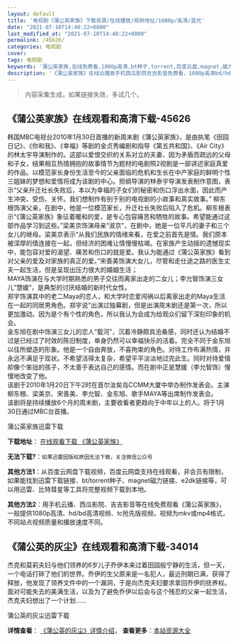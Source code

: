 ```yaml
---
layout: default
title: '电视剧《蒲公英家族》下载资源/在线播放/视频地址/1080p/高清/蓝光'
date: "2021-07-10T14:40:22+0800"
last_modified_at: "2021-07-10T14:40:22+0800"
permalink: /45626/
categories: 电视剧
cover:
tags: 电视剧
keywords: '蒲公英家族,在线免费看,1080p高清,bt种子,torrent,百度云盘,magnet,磁力链,迅雷下载资源'
description: '《蒲公英家族》在线云播放手机西瓜影院吉吉影音免费看，1080p高清bd/hd未删减完整版和tc抢先枪版，mkv/mp4格式，附带bt/torrent种子、magnet/磁力链、百度云盘、网盘资源迅雷下载链接'
---
```


>内容采集生成，如果链接失效，多试几个。


## 《蒲公英家族》在线观看和高清下载-45626

韩国MBC电视台2010年1月30日首播的新周末剧《蒲公英家族》，是由执笔《田园日记》、《你和我》、《幸福》等剧的金贞秀编剧和指导《第五共和国》、《Air City》的林太宇导演制作的。这部以爱恨交织的关系对立的夫妻、因为矛盾而疏远的父母和子女，结果相互热情拥抱的故事情节为题材的电剧照2视剧是一部讲述家庭真爱的作品。以模范家长身份生活至今的父亲面临的危机和生长在中产家庭的鲜明个性三姐妹的梦想和爱情将成为该剧的中心。担纲导演的林泰宇导演发表制作意图，表示“父亲升迁社长失败后，本以为幸福的子女们的秘密和伤口浮出水面，因此而产生冲突、受伤、关怀。我们想制作有别于别的电视剧的小故事和真实故事。&rdquo; 柳东根饰演父亲，在剧中，他是一位模范家长，升迁社长失败后陷入了危机。柳东根表示“《蒲公英家族》象征着暖和的爱，是专心包容痛苦和牺牲的故事。希望能通过这部作品学习到这些。&rdquo;梁美京饰演母亲&ldquo;淑京”，在剧中，她是一位平凡的妻子和三个女儿的继母。梁美京表示“从我们民族的情绪来看，在爱之前首先是情。我们原本被深厚的情连接在一起，但经济的困难让情慢慢枯竭。在家族产生动摇的遗憾现实中，能包容对爱的渴望、痛苦和伤口的就是爱。我认为能通过《蒲公英家族》看到对父亲的爱及对家族的真正的爱。&rdquo;宋善美饰演大女儿，尽管和走仕途之路的医生丈夫一起生活，但是呈现出压力很大的婚姻生活；<br />MAYA饰演在与大学时期熟悉的男子交往而离家出走的二女儿；李允智饰演三女儿“慧媛”，是典型的讨厌结婚的新时代女性。<br />郑宇饰演其中的老二Maya的恋人，和大学时恋爱闯祸以后离家出走的Maya生活在一起的同居男角色。郑宇说“出演过独幕剧，但是出演周末剧还是第一次，所以更加激动。因为是个有个性的角色，所以我认为会成为给观众们留下深刻印象的机会。<br />金东旭在剧中饰演三女儿的恋人“载河”，沉着冷静颇具沧桑感，同时还认为结婚不过是已经过了时效的陈旧制度，单身仍然可以幸福快乐的活着。完全不同于金东旭以往所塑造的形象。他是一个自由奔放，不喜拘束的角色。对待工作布满热情，并永远不满足于现状。不希望活得太复杂，希望平平淡淡地过完此生。同时对待爱情却像个笨拙的孩子，不太善于表达自己的感情。而在剧中正是慧媛（李允智饰）慢慢地改变了他。<br />该剧于2010年1月20日下午2时在首尔汝矣岛CCMM大厦中举办制作发表会。主演柳东根、梁美京、宋善美、李允智、金东旭、歌手MAYA等出席制作发表会。<br />该剧将是持续播放6个月的周末剧，主要收看者更趋向于中年以上的人。将于1月30日通过MBC台首播。


蒲公英家族迅雷下载

**下载地址**： [在线观看下载 《蒲公英家族》](https://www.993dy.com//vod-detail-id-6466.html) 


**无法下载?**：`如果迅雷因版权原因无法下载，关注微信公众号 `

**其他方法1**：从百度云网盘下载视频，百度云网盘支持在线观看，非会员有限制，如果能找到迅雷下载链接、bt/torrent种子、magnet磁力链接、e2dk链接等，可以用迅雷、比特彗星等工具将完整视频下载到本地。

**其他方法2**：用手机云播、西瓜影院、吉吉影音等在线免费观看《蒲公英家族》，一般提供1080p高清、hd/bd高清视频、tc抢先版视频，视频为mkv或mp4格式，不同站点视频质量和播放速度不同。


## 《蒲公英的灰尘》在线观看和高清下载-34014

杰克和莫莉夫妇与他们领养的6岁儿子乔伊本来过着田园般宁静的生活，但一天，一个电话打碎了他们的世界。乔伊的生父原来是一名犯人，最近刑期已满，获得了释放，他发现了领养文件中的一个漏洞，于是向杰克夫妇要求拿回乔伊的抚养权。面对可能失去的美满生活，以及为了避免乔伊以后会与这个残忍的父亲一起生活，杰克夫妇想出了一个计划&hellip;…


蒲公英的灰尘迅雷下载

**详情查看**： [《蒲公英的灰尘》详情介绍](/movie/34014/)， **查看更多**：[本站资源大全](/movie/t/all/)

